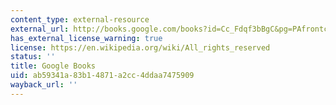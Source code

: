 ```yaml
---
content_type: external-resource
external_url: http://books.google.com/books?id=Cc_Fdqf3bBgC&pg=PAfrontcover
has_external_license_warning: true
license: https://en.wikipedia.org/wiki/All_rights_reserved
status: ''
title: Google Books
uid: ab59341a-83b1-4871-a2cc-4ddaa7475909
wayback_url: ''
---
```

